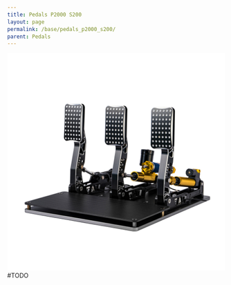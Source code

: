```yaml
---
title: Pedals P2000 S200
layout: page
permalink: /base/pedals_p2000_s200/
parent: Pedals
---
```

<img src="/assets/images/pedals_p2000_s200.jpg" alt="Pedals P2000 S200"/>
#TODO